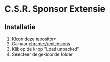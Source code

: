 # C.S.R. Sponsor Extensie

## Installatie
1. Kloon deze repository
2. Ga naar [chrome://extensions]() 
3. Klik op de knop "Load unpacked"
4. Selecteer de gekloonde folder